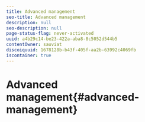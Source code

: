 ```yaml
---
title: Advanced management
seo-title: Advanced management
description: null
seo-description: null
page-status-flag: never-activated
uuid: a4b29c14-be23-422a-aba8-8c5052d544b5
contentOwner: sauviat
discoiquuid: 1678128b-b43f-405f-aa2b-63992c4069fb
iscontainer: true
---
```


# Advanced management{#advanced-management}

